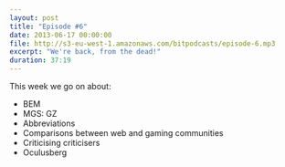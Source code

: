```yaml
---
layout: post
title: "Episode #6"
date: 2013-06-17 00:00:00
file: http://s3-eu-west-1.amazonaws.com/bitpodcasts/episode-6.mp3
excerpt: "We're back, from the dead!"
duration: 37:19
---
```


This week we go on about:

* BEM
* MGS: GZ
* Abbreviations
* Comparisons between web and gaming communities
* Criticising criticisers
* Oculusberg
